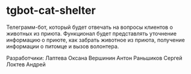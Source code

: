 # tgbot-cat-shelter

Телеграмм-бот, который будет отвечать на вопросы клиентов о животных из приюта.
Функционал будет представлять уточнение информацию о приюте, как забрать животное из приюта, получение информации о питомце и вызов волонтера.

Разработчики:
Лаптева Оксана
Вершинин Антон
Раньшиков Сергей
Локтев Андрей
